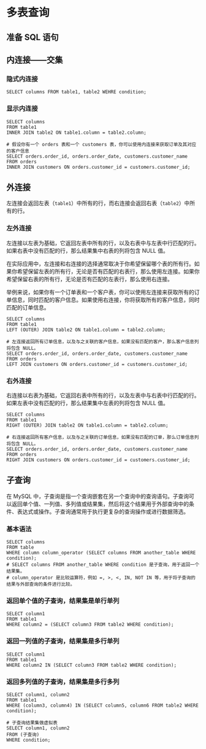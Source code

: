 # 多表查询

## 准备 SQL 语句

## 内连接——交集

### 隐式内连接

```mysql
SELECT columns FROM table1, table2 WEHRE condition;
```

### 显示内连接

```mysql
SELECT columns
FROM table1
INNER JOIN table2 ON table1.column = table2.column;
```

```mysql
# 假设你有一个 orders 表和一个 customers 表，你可以使用内连接来获取订单及其对应的客户信息
SELECT orders.order_id, orders.order_date, customers.customer_name
FROM orders
INNER JOIN customers ON orders.customer_id = customers.customer_id;
```

## 外连接

左连接会返回左表（`table1`）中所有的行，而右连接会返回右表（`table2`）中所有的行。

### 左外连接

左连接以左表为基础，它返回左表中所有的行，以及右表中与左表中行匹配的行。如果右表中没有匹配的行，那么结果集中右表的列将包含 NULL 值。

在实际应用中，左连接和右连接的选择通常取决于你希望保留哪个表的所有行。如果你希望保留左表的所有行，无论是否有匹配的右表行，那么使用左连接。如果你希望保留右表的所有行，无论是否有匹配的左表行，那么使用右连接。

举例来说，如果你有一个订单表和一个客户表，你可以使用左连接来获取所有的订单信息，同时匹配的客户信息。如果使用右连接，你将获取所有的客户信息，同时匹配的订单信息。

```mysql
SELECT columns
FROM table1
LEFT (OUTER) JOIN table2 ON table1.column = table2.column;
```

```mysql
# 左连接返回所有订单信息，以及与之关联的客户信息，如果没有匹配的客户，那么客户信息列将包含 NULL。
SELECT orders.order_id, orders.order_date, customers.customer_name
FROM orders
LEFT JOIN customers ON orders.customer_id = customers.customer_id;
```

### 右外连接

右连接以右表为基础，它返回右表中所有的行，以及左表中与右表中行匹配的行。如果左表中没有匹配的行，那么结果集中左表的列将包含 NULL 值。

```mysql
SELECT columns
FROM table1
RIGHT (OUTER) JOIN table2 ON table1.column = table2.column;
```

```mysql
# 右连接返回所有客户信息，以及与之关联的订单信息，如果没有匹配的订单，那么订单信息列将包含 NULL。
SELECT orders.order_id, orders.order_date, customers.customer_name
FROM orders
RIGHT JOIN customers ON orders.customer_id = customers.customer_id;
```

## 子查询

在 MySQL 中，子查询是指一个查询嵌套在另一个查询中的查询语句。子查询可以返回单个值、一列值、多列值或结果集，然后将这个结果用于外部查询中的条件、表达式或操作。子查询通常用于执行更复杂的查询操作或进行数据筛选。

### 基本语法

```mysql
SELECT columns
FROM table
WHERE column column_operator (SELECT columns FROM another_table WHERE condition);
# SELECT columns FROM another_table WHERE condition 是子查询，用于返回一个结果集。
# column_operator 是比较运算符，例如 =, >, <, IN, NOT IN 等，用于将子查询的结果与外部查询的条件进行比较。
```

### 返回单个值的子查询，结果集是单行单列

```mysql
SELECT column1
FROM table1
WHERE column2 = (SELECT column3 FROM table2 WHERE condition);
```

### 返回一列值的子查询，结果集是多行单列

```mysql
SELECT column1
FROM table1
WHERE column2 IN (SELECT column3 FROM table2 WHERE condition);
```

### **返回多列值的子查询**，结果集是多行多列

```mysql
SELECT column1, column2
FROM table1
WHERE (column3, column4) IN (SELECT column5, column6 FROM table2 WHERE condition);
```

```mysql
# 子查询结果集做虚拟表
SELECT column1, column2
FROM (子查询)
WHERE condition;
```













